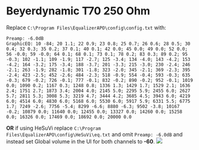 # Beyerdynamic T70 250 Ohm
Replace `C:\Program Files\EqualizerAPO\config\config.txt` with:
```
Preamp: -6.0dB
GraphicEQ: 10 -84; 20 1.1; 22 0.9; 23 0.8; 25 0.7; 26 0.6; 28 0.5; 30 0.4; 32 0.3; 35 0.2; 37 0.1; 40 0.1; 42 0.0; 45 0.0; 49 0.0; 52 0.0; 56 -0.0; 59 -0.0; 64 0.1; 68 0.1; 73 0.1; 78 0.2; 83 0.3; 89 0.2; 95 -0.3; 102 -1.1; 109 -1.9; 117 -2.7; 125 -3.4; 134 -4.0; 143 -4.2; 153 -4.2; 164 -3.2; 175 -3.4; 188 -3.7; 201 -3.3; 215 -3.0; 230 -2.4; 246 -2.1; 263 -1.9; 282 -1.8; 301 -1.8; 323 -2.0; 345 -2.1; 369 -2.3; 395 -2.4; 423 -2.5; 452 -2.6; 484 -2.3; 518 -0.9; 554 -0.4; 593 -0.3; 635 -0.3; 679 -0.2; 726 -0.1; 777 -0.1; 832 -0.2; 890 -0.2; 952 -0.1; 1019 0.0; 1090 0.2; 1167 0.3; 1248 0.8; 1336 1.3; 1429 1.7; 1529 2.1; 1636 2.4; 1751 2.7; 1873 3.4; 2004 4.0; 2145 5.0; 2295 5.9; 2455 6.0; 2627 5.7; 2811 5.3; 3008 5.3; 3219 4.7; 3444 4.2; 3685 4.5; 3943 6.0; 4219 6.0; 4514 6.0; 4830 6.0; 5168 6.0; 5530 6.0; 5917 5.9; 6331 5.5; 6775 1.7; 7249 -2.6; 7756 -5.4; 8299 -6.6; 8880 -6.3; 9502 -3.8; 10167 -0.2; 10879 0.0; 11640 0.0; 12455 0.0; 13327 0.0; 14260 0.0; 15258 0.0; 16326 0.0; 17469 0.0; 18692 0.0; 20000 0.0
```
**OR** if using HeSuVi replace `C:\Program Files\EqualizerAPO\config\HeSuVi\eq.txt` and omit `Preamp: -6.0dB` and instead set Global volume in the UI for both channels to **-60**.
![](https://raw.githubusercontent.com/jaakkopasanen/AutoEq/master/results/Headphone.com/headphoncecom/onear/Beyerdynamic%20T70%20250%20Ohm/Beyerdynamic%20T70%20250%20Ohm.png)